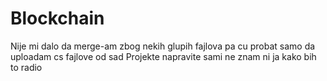 # Blockchain

Nije mi dalo da merge-am zbog nekih glupih fajlova pa cu probat samo da uploadam cs fajlove od sad
Projekte napravite sami ne znam ni ja kako bih to radio
